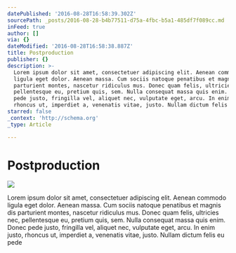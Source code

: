 ```yaml
---
datePublished: '2016-08-28T16:58:39.302Z'
sourcePath: _posts/2016-08-28-b4b77511-d75a-4fbc-b5a1-485df7f089cc.md
inFeed: true
author: []
via: {}
dateModified: '2016-08-28T16:58:38.887Z'
title: Postproduction
publisher: {}
description: >-
  Lorem ipsum dolor sit amet, consectetuer adipiscing elit. Aenean commodo
  ligula eget dolor. Aenean massa. Cum sociis natoque penatibus et magnis dis
  parturient montes, nascetur ridiculus mus. Donec quam felis, ultricies nec,
  pellentesque eu, pretium quis, sem. Nulla consequat massa quis enim. Donec
  pede justo, fringilla vel, aliquet nec, vulputate eget, arcu. In enim justo,
  rhoncus ut, imperdiet a, venenatis vitae, justo. Nullam dictum felis eu pede
starred: false
_context: 'http://schema.org'
_type: Article

---
```

# Postproduction
![](https://the-grid-user-content.s3-us-west-2.amazonaws.com/8472da63-c7d8-4c98-96c7-9c8a4c466865.jpg)

Lorem ipsum dolor sit amet, consectetuer adipiscing elit. Aenean commodo ligula eget dolor. Aenean massa. Cum sociis natoque penatibus et magnis dis parturient montes, nascetur ridiculus mus. Donec quam felis, ultricies nec, pellentesque eu, pretium quis, sem. Nulla consequat massa quis enim. Donec pede justo, fringilla vel, aliquet nec, vulputate eget, arcu. In enim justo, rhoncus ut, imperdiet a, venenatis vitae, justo. Nullam dictum felis eu pede